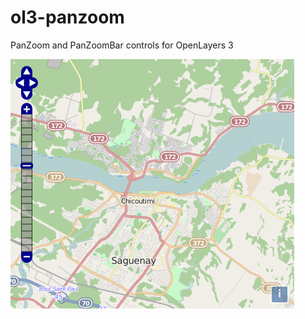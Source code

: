 # ol3-panzoom
PanZoom and PanZoomBar controls for OpenLayers 3


![Sample](./examples/resources/sample.png)